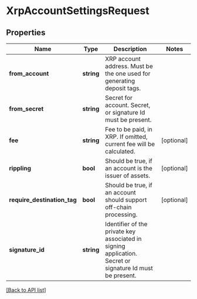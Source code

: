 # XrpAccountSettingsRequest

## Properties

Name | Type | Description | Notes
------------ | ------------- | ------------- | -------------
**from_account** | **string** | XRP account address. Must be the one used for generating deposit tags. |
**from_secret** | **string** | Secret for account. Secret, or signature Id must be present. |
**fee** | **string** | Fee to be paid, in XRP. If omitted, current fee will be calculated. | [optional]
**rippling** | **bool** | Should be true, if an account is the issuer of assets. | [optional]
**require_destination_tag** | **bool** | Should be true, if an account should support off-chain processing. | [optional]
**signature_id** | **string** | Identifier of the private key associated in signing application. Secret or signature Id must be present. |

[[Back to API list]](../../README.md#api-endpoints)
